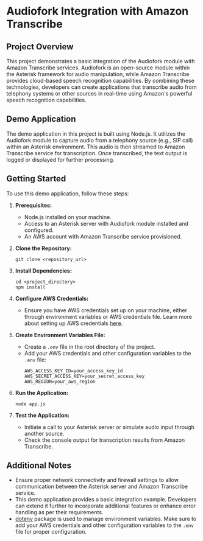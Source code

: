 # Audiofork Integration with Amazon Transcribe

## Project Overview
This project demonstrates a basic integration of the Audiofork module with Amazon Transcribe services. Audiofork is an open-source module within the Asterisk framework for audio manipulation, while Amazon Transcribe provides cloud-based speech recognition capabilities. By combining these technologies, developers can create applications that transcribe audio from telephony systems or other sources in real-time using Amazon's powerful speech recognition capabilities.

## Demo Application
The demo application in this project is built using Node.js. It utilizes the Audiofork module to capture audio from a telephony source (e.g., SIP call) within an Asterisk environment. This audio is then streamed to Amazon Transcribe service for transcription. Once transcribed, the text output is logged or displayed for further processing.

## Getting Started
To use this demo application, follow these steps:

1. **Prerequisites:**
   - Node.js installed on your machine.
   - Access to an Asterisk server with Audiofork module installed and configured.
   - An AWS account with Amazon Transcribe service provisioned.

2. **Clone the Repository:**
   ```
   git clone <repository_url>
   ```

3. **Install Dependencies:**
   ```
   cd <project_directory>
   npm install
   ```

4. **Configure AWS Credentials:**
   - Ensure you have AWS credentials set up on your machine, either through environment variables or AWS credentials file. Learn more about setting up AWS credentials [here](https://docs.aws.amazon.com/sdk-for-javascript/v3/developer-guide/loading-node-credentials-shared.html).
   
5. **Create Environment Variables File:**
   - Create a `.env` file in the root directory of the project.
   - Add your AWS credentials and other configuration variables to the `.env` file:
     ```
     AWS_ACCESS_KEY_ID=your_access_key_id
     AWS_SECRET_ACCESS_KEY=your_secret_access_key
     AWS_REGION=your_aws_region
     ```

6. **Run the Application:**
   ```
   node app.js
   ```

7. **Test the Application:**
   - Initiate a call to your Asterisk server or simulate audio input through another source.
   - Check the console output for transcription results from Amazon Transcribe.

## Additional Notes
- Ensure proper network connectivity and firewall settings to allow communication between the Asterisk server and Amazon Transcribe service.
- This demo application provides a basic integration example. Developers can extend it further to incorporate additional features or enhance error handling as per their requirements.
- [dotenv](https://www.npmjs.com/package/dotenv) package is used to manage environment variables. Make sure to add your AWS credentials and other configuration variables to the `.env` file for proper configuration.